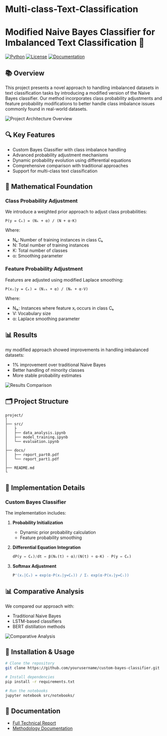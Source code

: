 # Multi-class-Text-Classification
# Modified Naive Bayes Classifier for Imbalanced Text Classification 🤖

[![Python](https://img.shields.io/badge/Python-3.8%2B-blue)](https://www.python.org/)
[![License](https://img.shields.io/badge/License-MIT-green.svg)](https://opensource.org/licenses/MIT)
[![Documentation](https://img.shields.io/badge/docs-passing-brightgreen.svg)](./docs)

## 📚 Overview

This project presents a novel approach to handling imbalanced datasets in text classification tasks by introducing a modified version of the Naive Bayes classifier. Our method incorporates class probability adjustments and feature probability modifications to better handle class imbalance issues commonly found in real-world datasets.

<img src="/api/placeholder/800/400" alt="Project Architecture Overview" />

## 🔍 Key Features

- Custom Bayes Classifier with class imbalance handling
- Advanced probability adjustment mechanisms
- Dynamic probability evolution using differential equations
- Comprehensive comparison with traditional approaches
- Support for multi-class text classification

## 🧮 Mathematical Foundation

### Class Probability Adjustment

We introduce a weighted prior approach to adjust class probabilities:

```
P(y = Cₖ) = (Nₖ + α) / (N + α·K)
```

Where:
- Nₖ: Number of training instances in class Cₖ
- N: Total number of training instances
- K: Total number of classes
- α: Smoothing parameter

### Feature Probability Adjustment

Features are adjusted using modified Laplace smoothing:

```
P(xᵢ|y = Cₖ) = (Nᵢₖ + α) / (Nₖ + α·V)
```

Where:
- Nᵢₖ: Instances where feature xᵢ occurs in class Cₖ
- V: Vocabulary size
- α: Laplace smoothing parameter

## 📊 Results

my modified approach showed improvements in handling imbalanced datasets:

- 1% improvement over traditional Naive Bayes
- Better handling of minority classes
- More stable probability estimates

<img src="/api/placeholder/800/300" alt="Results Comparison" />

## 🗂️ Project Structure

```
project/
│
├── src/
│   ├
│   ├── data_analysis.ipynb
│   ├── model_training.ipynb
│   └── evaluation.ipynb
│
├── docs/
│   ├── report_part0.pdf
│   └── report_part1.pdf
│
├── README.md
└
```

## 📝 Implementation Details

### Custom Bayes Classifier

The implementation includes:

1. **Probability Initialization**
   - Dynamic prior probability calculation
   - Feature probability smoothing

2. **Differential Equation Integration**
   ```python
   dP(y = Cₖ)/dt = β(Nₖ(t) + α)/(N(t) + α·K) - P(y = Cₖ)
   ```

3. **Softmax Adjustment**
   ```python
   P'(xᵢ|Cₖ) = exp(α·P(xᵢ|y=Cₖ)) / Σₗ exp(α·P(xᵢ|y=Cₗ))
   ```

## 📊 Comparative Analysis

We compared our approach with:

- Traditional Naive Bayes
- LSTM-based classifiers
- BERT distillation methods

<img src="/api/placeholder/800/350" alt="Comparative Analysis" />

## 🔧 Installation & Usage

```bash
# Clone the repository
git clone https://github.com/yourusername/custom-bayes-classifier.git

# Install dependencies
pip install -r requirements.txt

# Run the notebooks
jupyter notebook src/notebooks/
```

## 📖 Documentation

- [Full Technical Report](./docs/report_part0.pdf)
- [Methodology Documentation](./docs/methodology.pdf)
